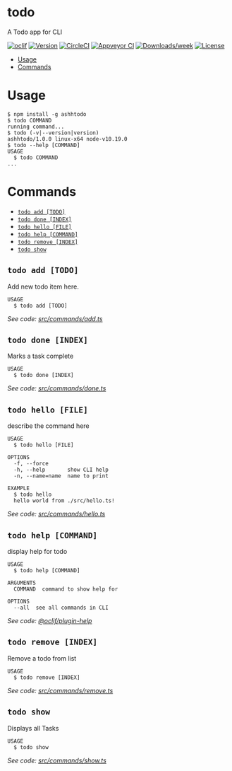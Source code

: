 todo
====

A Todo app for CLI

[![oclif](https://img.shields.io/badge/cli-oclif-brightgreen.svg)](https://oclif.io)
[![Version](https://img.shields.io/npm/v/todo.svg)](https://npmjs.org/package/todo)
[![CircleCI](https://circleci.com/gh/SMAshhar/AshhCli-todo/tree/master.svg?style=shield)](https://circleci.com/gh/SMAshhar/AshhCli-todo/tree/master)
[![Appveyor CI](https://ci.appveyor.com/api/projects/status/github/SMAshhar/AshhCli-todo?branch=master&svg=true)](https://ci.appveyor.com/project/SMAshhar/AshhCli-todo/branch/master)
[![Downloads/week](https://img.shields.io/npm/dw/todo.svg)](https://npmjs.org/package/todo)
[![License](https://img.shields.io/npm/l/todo.svg)](https://github.com/SMAshhar/AshhCli-todo/blob/master/package.json)

<!-- toc -->
* [Usage](#usage)
* [Commands](#commands)
<!-- tocstop -->
# Usage
<!-- usage -->
```sh-session
$ npm install -g ashhtodo
$ todo COMMAND
running command...
$ todo (-v|--version|version)
ashhtodo/1.0.0 linux-x64 node-v10.19.0
$ todo --help [COMMAND]
USAGE
  $ todo COMMAND
...
```
<!-- usagestop -->
# Commands
<!-- commands -->
* [`todo add [TODO]`](#todo-add-todo)
* [`todo done [INDEX]`](#todo-done-index)
* [`todo hello [FILE]`](#todo-hello-file)
* [`todo help [COMMAND]`](#todo-help-command)
* [`todo remove [INDEX]`](#todo-remove-index)
* [`todo show`](#todo-show)

## `todo add [TODO]`

Add new todo item here.

```
USAGE
  $ todo add [TODO]
```

_See code: [src/commands/add.ts](https://github.com/SMAshhar/AshhCli-todo/blob/v1.0.0/src/commands/add.ts)_

## `todo done [INDEX]`

Marks a task complete

```
USAGE
  $ todo done [INDEX]
```

_See code: [src/commands/done.ts](https://github.com/SMAshhar/AshhCli-todo/blob/v1.0.0/src/commands/done.ts)_

## `todo hello [FILE]`

describe the command here

```
USAGE
  $ todo hello [FILE]

OPTIONS
  -f, --force
  -h, --help       show CLI help
  -n, --name=name  name to print

EXAMPLE
  $ todo hello
  hello world from ./src/hello.ts!
```

_See code: [src/commands/hello.ts](https://github.com/SMAshhar/AshhCli-todo/blob/v1.0.0/src/commands/hello.ts)_

## `todo help [COMMAND]`

display help for todo

```
USAGE
  $ todo help [COMMAND]

ARGUMENTS
  COMMAND  command to show help for

OPTIONS
  --all  see all commands in CLI
```

_See code: [@oclif/plugin-help](https://github.com/oclif/plugin-help/blob/v3.2.2/src/commands/help.ts)_

## `todo remove [INDEX]`

Remove a todo from list

```
USAGE
  $ todo remove [INDEX]
```

_See code: [src/commands/remove.ts](https://github.com/SMAshhar/AshhCli-todo/blob/v1.0.0/src/commands/remove.ts)_

## `todo show`

Displays all Tasks

```
USAGE
  $ todo show
```

_See code: [src/commands/show.ts](https://github.com/SMAshhar/AshhCli-todo/blob/v1.0.0/src/commands/show.ts)_
<!-- commandsstop -->
